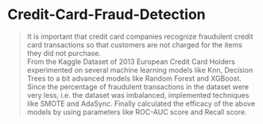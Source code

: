 # Credit-Card-Fraud-Detection
> It is important that credit card companies recognize fraudulent credit card transactions so that customers are not charged for the items they did not purchase.  
> From the Kaggle Dataset of 2013 European Credit Card Holders experimented on several machine learning models like Knn, Decision Trees to a bit advanced models like Random Forest and XGBoost.
> Since the percentage of fraudulent transactions in the dataset were very less, i.e. the dataset was imbalanced, implemented techniques like SMOTE and AdaSync.
> Finally calculated the efficacy of the above models by using parameters like ROC-AUC score and Recall score.
